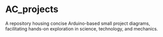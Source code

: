 # AC_projects
A repository housing concise Arduino-based small project diagrams, facilitating hands-on exploration in science, technology, and mechanics.
